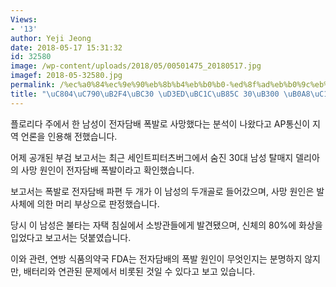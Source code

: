 ```yaml
---
Views:
- '13'
author: Yeji Jeong
date: 2018-05-17 15:31:32
id: 32580
image: /wp-content/uploads/2018/05/00501475_20180517.jpg
imagef: 2018-05-32580.jpg
permalink: /%ec%a0%84%ec%9e%90%eb%8b%b4%eb%b0%b0-%ed%8f%ad%eb%b0%9c%eb%a1%9c-30%eb%8c%80-%eb%82%a8%ec%84%b1-%ec%82%ac%eb%a7%9d/
title: "\uC804\uC790\uB2F4\uBC30 \uD3ED\uBC1C\uB85C 30\uB300 \uB0A8\uC131 \uC0AC\uB9DD"
---
```


플로리다 주에서 한 남성이 전자담배 폭발로 사망했다는 분석이 나왔다고 AP통신이 지역 언론을 인용해 전했습니다.

어제 공개된 부검 보고서는 최근 세인트피터츠버그에서 숨진 30대 남성 탈매지 델리아의 사망 원인이 전자담배 폭발이라고 확인했습니다.

보고서는 폭발로 전자담배 파편 두 개가 이 남성의 두개골로 들어갔으며, 사망 원인은 발사체에 의한 머리 부상으로 판정했습니다.

당시 이 남성은 불타는 자택 침실에서 소방관들에게 발견됐으며, 신체의 80%에 화상을 입었다고 보고서는 덧붙였습니다.

이와 관련, 연방 식품의약국 FDA는 전자담배의 폭발 원인이 무엇인지는 분명하지 않지만, 배터리와 연관된 문제에서 비롯된 것일 수 있다고 보고 있습니다.